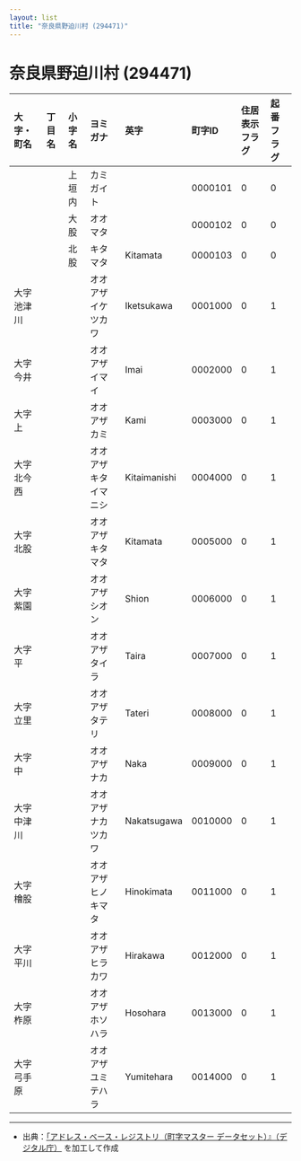 ```yaml
---
layout: list
title: "奈良県野迫川村 (294471)"
---
```


# 奈良県野迫川村 (294471)

| 大字・町名 | 丁目名 | 小字名 | ヨミガナ | 英字 | 町字ID | 住居表示フラグ | 起番フラグ |
|:---|:---|:---|:---|:---|:---|:---|:---|
|  |  | 上垣内 | カミガイト |  | 0000101 | 0 | 0 |
|  |  | 大股 | オオマタ |  | 0000102 | 0 | 0 |
|  |  | 北股 | キタマタ | Kitamata | 0000103 | 0 | 0 |
| 大字池津川 |  |  | オオアザイケツカワ | Iketsukawa | 0001000 | 0 | 1 |
| 大字今井 |  |  | オオアザイマイ | Imai | 0002000 | 0 | 1 |
| 大字上 |  |  | オオアザカミ | Kami | 0003000 | 0 | 1 |
| 大字北今西 |  |  | オオアザキタイマニシ | Kitaimanishi | 0004000 | 0 | 1 |
| 大字北股 |  |  | オオアザキタマタ | Kitamata | 0005000 | 0 | 1 |
| 大字紫園 |  |  | オオアザシオン | Shion | 0006000 | 0 | 1 |
| 大字平 |  |  | オオアザタイラ | Taira | 0007000 | 0 | 1 |
| 大字立里 |  |  | オオアザタテリ | Tateri | 0008000 | 0 | 1 |
| 大字中 |  |  | オオアザナカ | Naka | 0009000 | 0 | 1 |
| 大字中津川 |  |  | オオアザナカツカワ | Nakatsugawa | 0010000 | 0 | 1 |
| 大字檜股 |  |  | オオアザヒノキマタ | Hinokimata | 0011000 | 0 | 1 |
| 大字平川 |  |  | オオアザヒラカワ | Hirakawa | 0012000 | 0 | 1 |
| 大字柞原 |  |  | オオアザホソハラ | Hosohara | 0013000 | 0 | 1 |
| 大字弓手原 |  |  | オオアザユミテハラ | Yumitehara | 0014000 | 0 | 1 |

---

- 出典：[「アドレス・ベース・レジストリ（町字マスター データセット）』（デジタル庁）](https://www.digital.go.jp/policies/base_registry_address/) を加工して作成